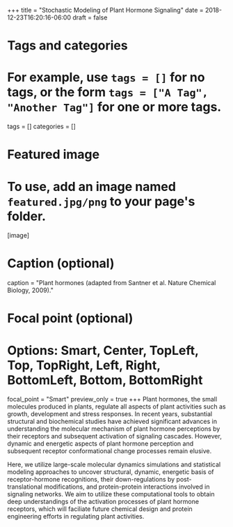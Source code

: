 +++
title = "Stochastic Modeling of Plant Hormone Signaling"
date = 2018-12-23T16:20:16-06:00
draft = false

# Tags and categories
# For example, use `tags = []` for no tags, or the form `tags = ["A Tag", "Another Tag"]` for one or more tags.
tags = []
categories = []

# Featured image
# To use, add an image named `featured.jpg/png` to your page's folder. 
[image]
  # Caption (optional)
  caption = "Plant hormones (adapted from Santner et al. Nature Chemical Biology, 2009)."

  # Focal point (optional)
  # Options: Smart, Center, TopLeft, Top, TopRight, Left, Right, BottomLeft, Bottom, BottomRight
  focal_point = "Smart"
  preview_only = true
+++
Plant hormones, the small molecules produced in plants, regulate all aspects of plant activities such as growth, development and stress responses. In recent years, substantial structural and biochemical studies have achieved significant advances in understanding the molecular mechanism of plant hormone perceptions by their receptors and subsequent activation of signaling cascades. However, dynamic and energetic aspects of plant hormone perception and subsequent receptor conformational change processes remain elusive.

Here, we utilize large-scale molecular dynamics simulations and statistical modeling approaches to uncover structural, dynamic, energetic basis of receptor-hormone recognitions, their down-regulations by post-translational modifications, and protein-protein interactions involved in signaling networks. We aim to utilize these computational tools to obtain deep understandings of the activation processes of plant hormone receptors, which will faciliate future chemical design and protein engineering efforts in regulating plant activities. 
